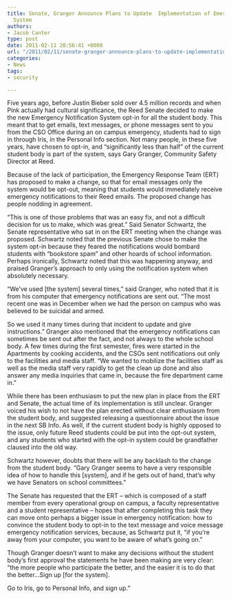 ```yaml
---
title: Senate, Granger Announce Plans to Update  Implementation of Emergency Response
  System
authors:
- Jacob Canter
type: post
date: 2011-02-11 20:56:41 +0000
url: "/2011/02/11/senate-granger-announce-plans-to-update-implementation-of-emergency-response-system/"
categories:
- News
tags:
- security

---
```

Five years ago, before Justin Bieber sold over 4.5 million records and when Pink actually had cultural significance, the Reed Senate decided to make the new Emergency Notification System opt-in for all the student body. This meant that to get emails, text messages, or phone messages sent to you from the CSO Office during an on campus emergency, students had to sign in through Iris, in the Personal Info section. Not many people, in these five years, have chosen to opt-in, and “significantly less than half” of the current student body is part of the system, says Gary Granger, Community Safety Director at Reed.
  
Because of the lack of participation, the Emergency Response Team (ERT) has proposed to make a change, so that for email messages only the system would be opt-out, meaning that students would immediately receive emergency notifications to their Reed emails. The proposed change has people nodding in agreement.

“This is one of those problems that was an easy fix, and not a difficult decision for us to make, which was great.” Said Senator Schwartz, the Senate representative who sat in on the ERT meeting when the change was proposed. Schwartz noted that the previous Senate chose to make the system opt-in because they feared the notifications would bombard students with “bookstore spam” and other hoards of school information. Perhaps ironically, Schwartz noted that this was happening anyway, and praised Granger’s approach to only using the notification system when absolutely necessary.

“We’ve used [the system] several times,” said Granger, who noted that it is from his computer that emergency notifications are sent out. “The most recent one was in December when we had the person on campus who was believed to be suicidal and armed.
  
So we used it many times during that incident to update and give instructions.” Granger also mentioned that the emergency notifications can sometimes be sent out after the fact, and not always to the whole school body. A few times during the first semester, fires were started in the Apartments by cooking accidents, and the CSOs sent notifications out only to the facilities and media staff. “We wanted to mobilize the facilities staff as well as the media staff very rapidly to get the clean up done and also answer any media inquiries that came in, because the fire department came in.”

While there has been enthusiasm to put the new plan in place from the ERT and Senate, the actual time of its implementation is still unclear. Granger voiced his wish to not have the plan erected without clear enthusiasm from the student body, and suggested releasing a questionnaire about the issue in the next SB Info. As well, if the current student body is highly opposed to the issue, only future Reed students could be put into the opt-out system, and any students who started with the opt-in system could be grandfather claused into the old way.

Schwartz however, doubts that there will be any backlash to the change from the student body. “Gary Granger seems to have a very responsible idea of how to handle this [system], and if he gets out of hand, that’s why we have Senators on school committees.”

The Senate has requested that the ERT – which is composed of a staff member from every operational group on campus, a faculty representative and a student representative – hopes that after completing this task they can move onto perhaps a bigger issue in emergency notification: how to convince the student body to opt-in to the text message and voice message emergency notification services, because, as Schwartz put it, “if you’re away from your computer, you want to be aware of what’s going on.”

Though Granger doesn’t want to make any decisions without the student body’s first approval the statements he have been making are very clear: “the more people who participate the better, and the easier it is to do that the better…Sign up [for the system].
  
Go to Iris, go to Personal Info, and sign up.”